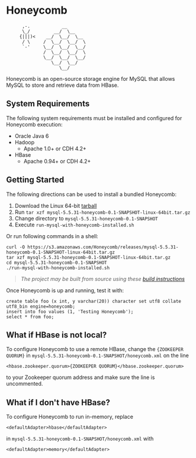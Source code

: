 # Honeycomb

```
      ,-.            __
      \_/         __/  \__
     {|||)<    __/  \__/  \__
      / \     /  \__/  \__/  \
      `-'     \__/  \__/  \__/
              /  \__/  \__/  \
              \__/  \__/  \__/
                 \__/  \__/
                    \__/

```

Honeycomb is an open-source storage engine for MySQL that allows MySQL to store and retrieve data from HBase.

## System Requirements

The following system requirements must be installed and configured for Honeycomb execution:

* Oracle Java 6
* Hadoop 
  * Apache 1.0+ or CDH 4.2+ 	
* HBase 
  * Apache 0.94+ or CDH 4.2+

## Getting Started

The following directions can be used to install a bundled Honeycomb:

1. Download the Linux 64-bit [tarball](https://s3.amazonaws.com/Honeycomb/releases/mysql-5.5.31-honeycomb-0.1-SNAPSHOT-linux-64bit.tar.gz)
2. Run `tar xzf mysql-5.5.31-honeycomb-0.1-SNAPSHOT-linux-64bit.tar.gz`
3. Change directory to `mysql-5.5.31-honeycomb-0.1-SNAPSHOT`
4. Execute `run-mysql-with-honeycomb-installed.sh`


Or run following commands in a shell:

```
curl -O https://s3.amazonaws.com/Honeycomb/releases/mysql-5.5.31-honeycomb-0.1-SNAPSHOT-linux-64bit.tar.gz
tar xzf mysql-5.5.31-honeycomb-0.1-SNAPSHOT-linux-64bit.tar.gz
cd mysql-5.5.31-honeycomb-0.1-SNAPSHOT
./run-mysql-with-honeycomb-installed.sh
```

> *The project may be built from source using these [build instructions](https://github.com/nearinfinity/honeycomb/wiki/Building-From-Source)*

Once Honeycomb is up and running, test it with:

```
create table foo (x int, y varchar(20)) character set utf8 collate utf8_bin engine=honeycomb;
insert into foo values (1, 'Testing Honeycomb');
select * from foo;
```

## What if HBase is not local?
To configure Honeycomb to use a remote HBase, change the `{ZOOKEEPER QUORUM}` in `mysql-5.5.31-honeycomb-0.1-SNAPSHOT/honeycomb.xml` on the line

```
<hbase.zookeeper.quorum>{ZOOKEEPER QUORUM}</hbase.zookeeper.quorum>
```
to your Zookeeper quorum address and make sure the line is uncommented.

## What if I don't have HBase?
To configure Honeycomb to run in-memory, replace

```
<defaultAdapter>hbase</defaultAdapter>
```
in `mysql-5.5.31-honeycomb-0.1-SNAPSHOT/honeycomb.xml` with

```
<defaultAdapter>memory</defaultAdapter>
```






